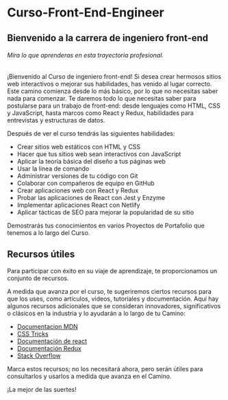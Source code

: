 # Curso-Front-End-Engineer
## Bienvenido a la carrera de ingeniero front-end
###### Mira lo que aprenderas en esta trayectoria profesional.

¡Bienvenido al Curso de ingeniero front-end! Si desea crear hermosos sitios web interactivos o mejorar sus habilidades, has venido al lugar correcto. Este camino comienza desde lo más básico, por lo que no necesitas saber nada para comenzar. Te daremos todo lo que necesitas saber para postularse para un trabajo de front-end: desde lenguajes como HTML, CSS y JavaScript, hasta marcos como React y Redux, habilidades para entrevistas y estructuras de datos.

Después de ver el curso tendrás las siguientes habilidades:

- Crear sitios web estáticos con HTML y CSS
- Hacer que tus sitios web sean interactivos con JavaScript
- Aplicar la teoría básica del diseño a tus páginas web
- Usar la línea de comando
- Administrar versiones de tu código con Git
- Colaborar con compañeros de equipo en GitHub
- Crear aplicaciones web con React y Redux
- Probar las aplicaciones de React con Jest y Enzyme
- Implementar aplicaciones React con Netlify
- Aplicar tácticas de SEO para mejorar la popularidad de su sitio

Demostrarás tus conocimientos en varios Proyectos de Portafolio que tenemos a lo largo del Curso.

## Recursos útiles

Para participar con éxito en su viaje de aprendizaje, te proporcionamos un conjunto de recursos.

A medida que avanza por el curso, te sugeriremos ciertos recursos para que los uses, como artículos, videos, tutoriales y documentación. Aquí hay algunos recursos adicionales que se consideran innovadores, significativos o clásicos en la industria y lo ayudarán a lo largo de tu Camino:

- [Documentacion MDN](https://developer.mozilla.org/es/)
- [CSS Tricks](https://css-tricks.com/)
- [Documentación de react](https://es.reactjs.org/)
- [Documentación Redux](https://redux.js.org/)
- [Stack Overflow](https://stackoverflow.com/)

Marca estos recursos; no los necesitará ahora, pero serán útiles para consultarlos y usarlos a medida que avanza en el Camino.

¡La mejor de las suertes!